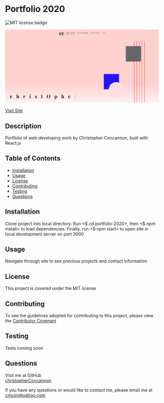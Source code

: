 # Portfolio 2020

![MIT license badge](https://img.shields.io/badge/license-MIT-green)

![Portfolio 2020](./src/assets/images/screenshot.png)

[Visit Site](https://christopherconcannon.github.io/portfolio-2020/)



## Description

Portfolio of web developing work by Christopher Concannon, built with React.js

## Table of Contents
  * [Installation](#installation)
  * [Usage](#usage)
  * [License](#license)
  * [Contributing](#contributing)
  * [Testing](#testing)
  * [Questions](#questions)
  
## Installation
Clone project into local directory.  Run <$ cd portfolio-2020>, then <$ npm install> to load dependencies.  Finally, run <$ npm start> to open site in local development server on port 3000

## Usage
Navigate through site to see previous projects and contact information

## License 
This project is covered under the MIT license 


## Contributing
To see the guidelines adopted for contributing to this project, please view the [Contributor Covenant](https://www.contributor-covenant.org/version/2/0/code_of_conduct/code_of_conduct.txt)

## Testing
Tests coming soon

## Questions
Visit me at GitHub  
[christopherConcannon](https://github.com/christopherConcannon)
  
If you have any questions or would like to contact me, please email me at  
[cmcon@yahoo.com](mailto:cmcon@yahoo.com)

